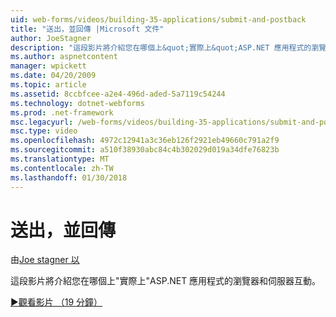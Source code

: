 ```yaml
---
uid: web-forms/videos/building-35-applications/submit-and-postback
title: "送出，並回傳 |Microsoft 文件"
author: JoeStagner
description: "這段影片將介紹您在哪個上&quot;實際上&quot;ASP.NET 應用程式的瀏覽器和伺服器互動。"
ms.author: aspnetcontent
manager: wpickett
ms.date: 04/20/2009
ms.topic: article
ms.assetid: 8ccbfcee-a2e4-496d-aded-5a7119c54244
ms.technology: dotnet-webforms
ms.prod: .net-framework
msc.legacyurl: /web-forms/videos/building-35-applications/submit-and-postback
msc.type: video
ms.openlocfilehash: 4972c12941a3c36eb126f2921eb49660c791a2f9
ms.sourcegitcommit: a510f38930abc84c4b302029d019a34dfe76823b
ms.translationtype: MT
ms.contentlocale: zh-TW
ms.lasthandoff: 01/30/2018
---
```

<a name="submit-and-postback"></a>送出，並回傳
====================
由[Joe stagner 以](https://github.com/JoeStagner)

這段影片將介紹您在哪個上&quot;實際上&quot;ASP.NET 應用程式的瀏覽器和伺服器互動。

[&#9654;觀看影片 （19 分鐘）](https://channel9.msdn.com/Blogs/ASP-NET-Site-Videos/submit-and-postback)
